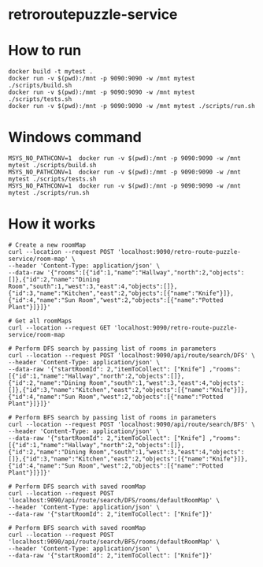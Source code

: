 # retroroutepuzzle-service

# How to run

    docker build -t mytest .
    docker run -v $(pwd):/mnt -p 9090:9090 -w /mnt mytest ./scripts/build.sh
    docker run -v $(pwd):/mmt -p 9090:9090 -w /mnt mytest ./scripts/tests.sh
    docker run -v $(pwd):/mnt -p 9090:9090 -w /mnt mytest ./scripts/run.sh

# Windows command

    MSYS_NO_PATHCONV=1  docker run -v $(pwd):/mnt -p 9090:9090 -w /mnt mytest ./scripts/build.sh
    MSYS_NO_PATHCONV=1  docker run -v $(pwd):/mmt -p 9090:9090 -w /mnt mytest ./scripts/tests.sh
    MSYS_NO_PATHCONV=1  docker run -v $(pwd):/mnt -p 9090:9090 -w /mnt mytest ./scripts/run.sh

# How it works

    # Create a new roomMap
    curl --location --request POST 'localhost:9090/retro-route-puzzle-service/room-map' \
    --header 'Content-Type: application/json' \
    --data-raw '{"rooms":[{"id":1,"name":"Hallway","north":2,"objects":[]},{"id":2,"name":"Dining Room","south":1,"west":3,"east":4,"objects":[]},{"id":3,"name":"Kitchen","east":2,"objects":[{"name":"Knife"}]},{"id":4,"name":"Sun Room","west":2,"objects":[{"name":"Potted Plant"}]}]}'

    # Get all roomMaps
    curl --location --request GET 'localhost:9090/retro-route-puzzle-service/room-map

    # Perform DFS search by passing list of rooms in parameters
    curl --location --request POST 'localhost:9090/api/route/search/DFS' \
    --header 'Content-Type: application/json' \
    --data-raw '{"startRoomId": 2,"itemToCollect": ["Knife"] ,"rooms":[{"id":1,"name":"Hallway","north":2,"objects":[]},{"id":2,"name":"Dining Room","south":1,"west":3,"east":4,"objects":[]},{"id":3,"name":"Kitchen","east":2,"objects":[{"name":"Knife"}]},{"id":4,"name":"Sun Room","west":2,"objects":[{"name":"Potted Plant"}]}]}'

    # Perform BFS search by passing list of rooms in parameters
    curl --location --request POST 'localhost:9090/api/route/search/BFS' \
    --header 'Content-Type: application/json' \
    --data-raw '{"startRoomId": 2,"itemToCollect": ["Knife"] ,"rooms":[{"id":1,"name":"Hallway","north":2,"objects":[]},{"id":2,"name":"Dining Room","south":1,"west":3,"east":4,"objects":[]},{"id":3,"name":"Kitchen","east":2,"objects":[{"name":"Knife"}]},{"id":4,"name":"Sun Room","west":2,"objects":[{"name":"Potted Plant"}]}]}'

    # Perform DFS search with saved roomMap
    curl --location --request POST 'localhost:9090/api/route/search/DFS/rooms/defaultRoomMap' \
    --header 'Content-Type: application/json' \
    --data-raw '{"startRoomId": 2,"itemToCollect": ["Knife"]}'

    # Perform BFS search with saved roomMap
    curl --location --request POST 'localhost:9090/api/route/search/BFS/rooms/defaultRoomMap' \
    --header 'Content-Type: application/json' \
    --data-raw '{"startRoomId": 2,"itemToCollect": ["Knife"]}'